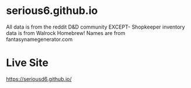 # serious6.github.io
All data is from the reddit D&D community
EXCEPT-
Shopkeeper inventory data is from Walrock Homebrew!
Names are from fantasynamegenerator.com


# Live Site
https://seriousd6.github.io/
